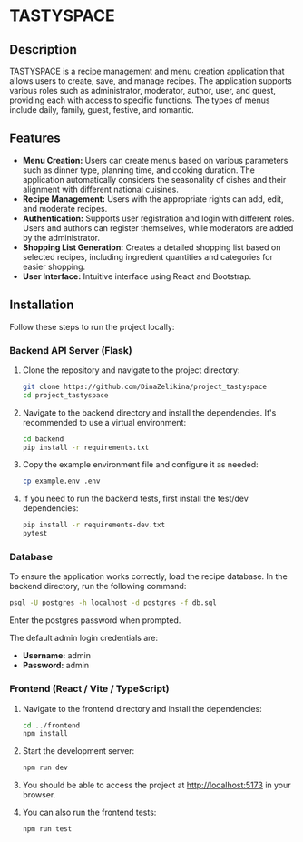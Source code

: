 # TASTYSPACE

## Description

TASTYSPACE is a recipe management and menu creation application that allows users to create, save, and manage recipes. The application supports various roles such as administrator, moderator, author, user, and guest, providing each with access to specific functions. The types of menus include daily, family, guest, festive, and romantic.

## Features

- **Menu Creation:** Users can create menus based on various parameters such as dinner type, planning time, and cooking duration. The application automatically considers the seasonality of dishes and their alignment with different national cuisines.
- **Recipe Management:** Users with the appropriate rights can add, edit, and moderate recipes.
- **Authentication:** Supports user registration and login with different roles. Users and authors can register themselves, while moderators are added by the administrator.
- **Shopping List Generation:** Creates a detailed shopping list based on selected recipes, including ingredient quantities and categories for easier shopping.
- **User Interface:** Intuitive interface using React and Bootstrap.

## Installation

Follow these steps to run the project locally:

### Backend API Server (Flask)

1. Clone the repository and navigate to the project directory:
    ```bash
    git clone https://github.com/DinaZelikina/project_tastyspace
    cd project_tastyspace
    ```

2. Navigate to the backend directory and install the dependencies. It's recommended to use a virtual environment:
    ```bash
    cd backend
    pip install -r requirements.txt
    ```

3. Copy the example environment file and configure it as needed:
    ```bash
    cp example.env .env
    ```

4. If you need to run the backend tests, first install the test/dev dependencies:
    ```bash
    pip install -r requirements-dev.txt
    pytest
    ```

### Database

To ensure the application works correctly, load the recipe database. In the backend directory, run the following command:
```bash
psql -U postgres -h localhost -d postgres -f db.sql
```
Enter the postgres password when prompted.

The default admin login credentials are:
- **Username:** admin
- **Password:** admin


### Frontend (React / Vite / TypeScript)

1. Navigate to the frontend directory and install the dependencies:
    ```bash
    cd ../frontend
    npm install
    ```

2. Start the development server:
    ```bash
    npm run dev
    ```

3. You should be able to access the project at [http://localhost:5173](http://localhost:5173) in your browser.

4. You can also run the frontend tests:
    ```bash
    npm run test
    ```
